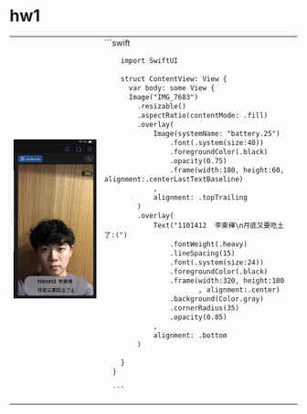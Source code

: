 <h1>hw1</h1>
<table>
  <tr>
    <td>
      <img src="https://raw.githubusercontent.com/ldhejlv/yzu-swiftui-1101412/main/hw1_1101412.jpg">
    </td>
    <td>
        ```swift
      
        import SwiftUI

        struct ContentView: View {
          var body: some View {
          Image("IMG_7683")
            .resizable()
            .aspectRatio(contentMode: .fill)
            .overlay(
                Image(systemName: "battery.25")
                    .font(.system(size:40))
                    .foregroundColor(.black)
                    .opacity(0.75)
                    .frame(width:180, height:60, alignment:.centerLastTextBaseline)
                ,
                alignment: .topTrailing
            )
            .overlay(
                Text("1101412  李東樺\n月底又要吃土了:(")
                    .fontWeight(.heavy)
                    .lineSpacing(15)
                    .font(.system(size:24))
                    .foregroundColor(.black)
                    .frame(width:320, height:100
                           , alignment:.center)
                    .background(Color.gray)
                    .cornerRadius(35)
                    .opacity(0.85)
                ,
                alignment: .bottom
            )
        
        }
      }

      ```
  </td>
  </tr>
</table>

